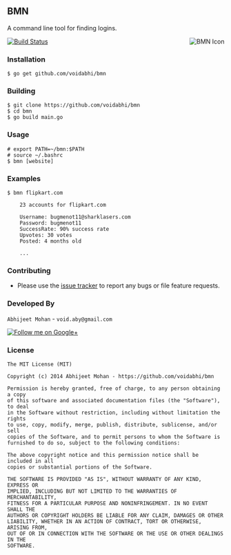 ## BMN

A command line tool for finding logins.

<img src="http://images.all-free-download.com/images/graphiclarge/lady_bug_54398.jpg" alt="BMN Icon" align="right" />

[![Build Status](https://drone.io/github.com/voidabhi/bmn/status.png)](https://drone.io/github.com/voidabhi/bmn/latest)

### Installation

    $ go get github.com/voidabhi/bmn
    
### Building

    $ git clone https://github.com/voidabhi/bmn
    $ cd bmn
    $ go build main.go

### Usage

    # export PATH=~/bmn:$PATH
    # source ~/.bashrc
    $ bmn [website]
    

### Examples

    $ bmn flipkart.com

```$
	23 accounts for flipkart.com

	Username: bugmenot11@sharklasers.com
	Password: bugmenot11
	SuccessRate: 90% success rate
	Upvotes: 30 votes
	Posted: 4 months old
	
	...
```

### Contributing

- Please use the [issue tracker](https://github.com/voidabhi/bmn/issues) to report any bugs or file feature requests.


### Developed By

`Abhijeet Mohan` - `void.aby@gmail.com`

<a href="https://plus.google.com/104070882148677917719/about">
  <img alt="Follow me on Google+"
       src="http://data.pkmmte.com/temp/social_google_plus_logo.png" />
</a>

### License

```
The MIT License (MIT)

Copyright (c) 2014 Abhijeet Mohan - https://github.com/voidabhi/bmn

Permission is hereby granted, free of charge, to any person obtaining a copy
of this software and associated documentation files (the "Software"), to deal
in the Software without restriction, including without limitation the rights
to use, copy, modify, merge, publish, distribute, sublicense, and/or sell
copies of the Software, and to permit persons to whom the Software is
furnished to do so, subject to the following conditions:

The above copyright notice and this permission notice shall be included in all
copies or substantial portions of the Software.

THE SOFTWARE IS PROVIDED "AS IS", WITHOUT WARRANTY OF ANY KIND, EXPRESS OR
IMPLIED, INCLUDING BUT NOT LIMITED TO THE WARRANTIES OF MERCHANTABILITY,
FITNESS FOR A PARTICULAR PURPOSE AND NONINFRINGEMENT. IN NO EVENT SHALL THE
AUTHORS OR COPYRIGHT HOLDERS BE LIABLE FOR ANY CLAIM, DAMAGES OR OTHER
LIABILITY, WHETHER IN AN ACTION OF CONTRACT, TORT OR OTHERWISE, ARISING FROM,
OUT OF OR IN CONNECTION WITH THE SOFTWARE OR THE USE OR OTHER DEALINGS IN THE
SOFTWARE.
```


